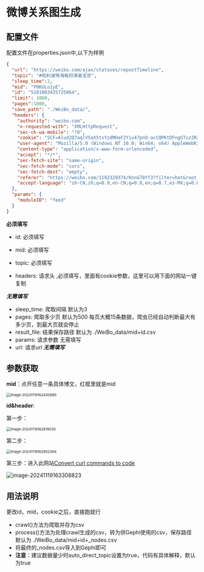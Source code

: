 # 微博关系图生成

## 配置文件

配置文件在properties.json中,以下为样例

```json
{
  "url": "https://weibo.com/ajax/statuses/repostTimeline",
  "topic": "#哈利波特海格扮演者去世",
  "sleep_time":2,
  "mid": "P0KULo1yE",
  "id": "5101803435725864",
  "limit": 1000,
  "pages":1000,
  "save_path": "./WeiBo_data/",
  "headers": {
    "authority": "weibo.com",
    "x-requested-with": "XMLHttpRequest",
    "sec-ch-ua-mobile": "?0",
    "cookie": "SCF=Alud2Q7aqlV5oX5tsYzdMHaF2Yiu47pnO-acCQPKtDFngGTuz2R2B4is-OtXnqfDKfaIXKdvDcWH_sucdfrRux8.; SINAGLOBAL=3888515822091.3584.1731225435266; ULV=1731225435330:1:1:1:3888515822091.3584.1731225435266:; PC_TOKEN=17d705145c; ALF=1734591982; SUB=_2A25KOEi-DeRhGeFL7FUT9inLyT-IHXVpNMR2rDV8PUJbkNANLU3gkW1NfblupkR04qq-q1RW3DmgfGiW2KzzkJG0; SUBP=0033WrSXqPxfM725Ws9jqgMF55529P9D9W5Sfa8yDsmSxFC63lqWQAwb5JpX5KMhUgL.FoMfS0MESoMNeoe2dJLoIp7LxKML1KBLBKnLxKqL1hnLBoMNSKMNeoqNS0z0; XSRF-TOKEN=_Pxmi327oXRJpVAsm29l56JB; WBStorage=fcc86192|undefined; WBPSESS=NI5tmsiRcfXGnErssJsJXLa9deUK-ry1_A8i1HVR0hPF7cvvSTq_CGe4vpzTUPZ2Vxem_E38mu-7qo_jyMxOPbtDNIaTk8bKsKwvXgZE6zIdzBdmemr7CXHtcuERgVgGwTmLcilMD4K-e4QhRUbSOQ==",
    "user-agent": "Mozilla/5.0 (Windows NT 10.0; Win64; x64) AppleWebKit/537.36 (KHTML, like Gecko) Chrome/91.0.4472.124 Safari/537.36",
    "content-type": "application/x-www-form-urlencoded",
    "accept": "*/*",
    "sec-fetch-site": "same-origin",
    "sec-fetch-mode": "cors",
    "sec-fetch-dest": "empty",
    "referer": "https://weibo.com/1192329374/KnnG78Yf3?filter=hot&root_comment_id=0&type=comment",
    "accept-language": "zh-CN,zh;q=0.9,en-CN;q=0.8,en;q=0.7,es-MX;q=0.6,es;q=0.5"
  },
  "params": {
    "moduleID": "feed"
  }
}
```

 **必须填写**

- id: 必须填写
- mid: 必须填写
- topic: 必须填写

- headers: 请求头 ,必须填写，里面有cookie参数，这里可以用下面的网站一键复制

 ***无需填写***

- sleep_time: 爬取间隔 默认为3
- pages: 爬取多少页 默认为500 每页大概15条数据，爬虫已经自动判断最大有多少页，到最大页就会停止
- result_file: 结果保存路径 默认为 ./WeiBo_data/mid+id.csv
- params: 请求参数 无需填写
- url: 请求url ***无需填写***

## 参数获取

**mid**：点开任意一条具体博文，红框里就是mid

<img src="C:\Users\zy150\AppData\Roaming\Typora\typora-user-images\image-20241119162430685.png" alt="image-20241119162430685" style="zoom: 67%;" />





**id&header**:

第一步：

<img src="C:\Users\zy150\AppData\Roaming\Typora\typora-user-images\image-20241119162819035.png" alt="image-20241119162819035" style="zoom:67%;" />



第二步：

<img src="C:\Users\zy150\AppData\Roaming\Typora\typora-user-images\image-20241119162952364.png" alt="image-20241119162952364" style="zoom:67%;" />



第三步：进入此网站[Convert curl commands to code](https://curlconverter.com/)

![image-20241119163308823](C:\Users\zy150\AppData\Roaming\Typora\typora-user-images\image-20241119163308823.png)

## 用法说明

更改id，mid，cookie之后，直接跑就行

- crawl()方法为爬取并存为csv
- process()方法为处理crawl生成的csv，转为供Gephi使用的csv，保存路径 默认为 ./WeiBo_data/mid+id+_nodes.csv
- 将最终的_nodes.csv导入到Gephi即可
- **注意**：建议数据量少时auto_direct_topic设置为true，代码有具体解释，默认为true